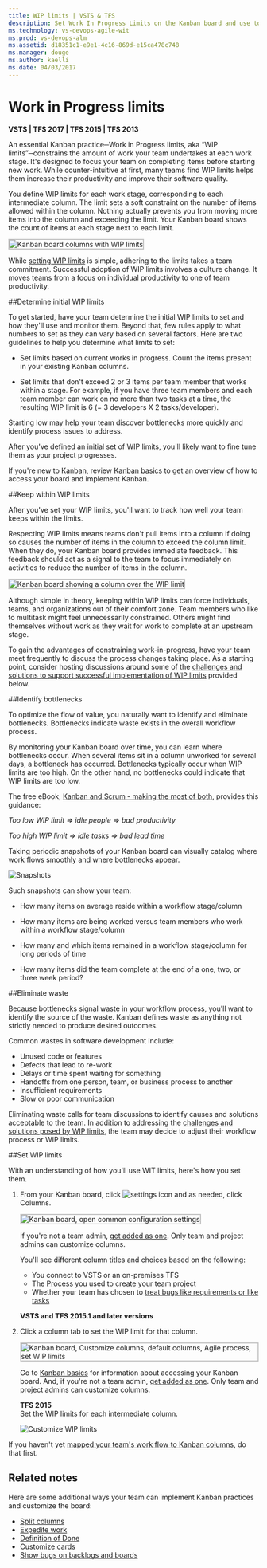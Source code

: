 ```yaml
---
title: WIP limits | VSTS & TFS
description: Set Work In Progress Limits on the Kanban board and use to improve your Kanban process - Visual Studio Team Services (VSTS) and Team Foundation Server (TFS)  
ms.technology: vs-devops-agile-wit
ms.prod: vs-devops-alm
ms.assetid: d18351c1-e9e1-4c16-869d-e15ca478c748
ms.manager: douge
ms.author: kaelli
ms.date: 04/03/2017
---
```



# Work in Progress limits

<b>VSTS | TFS 2017 | TFS 2015 | TFS 2013 </b>

An essential Kanban practice─Work in Progress limits, aka “WIP limits”─constrains the amount of work your team undertakes at each work stage. It's designed to focus your team on completing items before starting new work. While counter-intuitive at first, many teams find WIP limits helps them increase their productivity and improve their software quality.  

You define WIP limits for each work stage, corresponding to each intermediate column. The limit sets a soft constraint on the number of items allowed within the column. Nothing actually prevents you from moving more items into the column and exceeding the limit. Your Kanban board shows the count of items at each stage next to each limit.

<img src="_img/WIP_1.png" alt="Kanban board columns with WIP limits" style="border: 2px solid #C3C3C3;" /> 

While [setting WIP limits](#Set) is simple, adhering to the limits takes a team commitment. Successful adoption of WIP limits involves a culture change. It moves teams from a focus on individual productivity to one of team productivity. 


<a id="Initial WIP" />

##Determine initial WIP limits

To get started, have your team determine the initial WIP limits to set and how they'll use and monitor them. Beyond that, few rules apply to what numbers to set as they can vary based on several factors. Here are two guidelines to help you determine what limits to set:

* Set limits based on current works in progress. Count the items present in your existing Kanban columns.

* Set limits that don't exceed 2 or 3 items per team member that works within a stage. For example, if you have three team members and each team member can work on no more than two tasks at a time, the resulting WIP limit is 6 (= 3 developers X 2 tasks/developer).

Starting low may help your team discover bottlenecks more quickly and identify process issues to address.

After you've defined an initial set of WIP limits, you'll likely want to fine tune them as your project progresses.

If you're new to Kanban, review [Kanban basics](kanban-basics.md) to get an overview of how to access your board and implement Kanban.


<a id="Keep within WIP" />

##Keep within WIP limits

After you've set your WIP limits, you'll want to track how well your team keeps within the limits. 

Respecting WIP limits means teams don't pull items into a column if doing so causes the number of items in the column to exceed the column limit. When they do, your Kanban board provides immediate feedback. This feedback should act as a signal to the team to focus immediately on activities to reduce the number of items in the column.

<img src="_img/WIP_2.png" alt="Kanban board showing a column over the WIP limit" style="border: 2px solid #C3C3C3;" /> 

Although simple in theory, keeping within WIP limits can force individuals, teams, and organizations out of their comfort zone. Team members who like to multitask might feel unnecessarily constrained. Others might find themselves without work as they wait for work to complete at an upstream stage. 

To gain the advantages of constraining work-in-progress, have your team meet frequently to discuss the process changes taking place. As a starting point, consider hosting discussions around some of the [challenges and solutions to support successful implementation of WIP limits](best-practices-kanban.md#practices) provided below.


<a id="Keep within WIP" />

##Identify bottlenecks

To optimize the flow of value, you naturally want to identify and eliminate bottlenecks. Bottlenecks indicate waste exists in the overall workflow process. 

By monitoring your Kanban board over time, you can learn where bottlenecks occur. When several items sit in a column unworked for several days, a bottleneck has occurred. Bottlenecks typically occur when WIP limits are too high. On the other hand, no bottlenecks could indicate that WIP limits are too low. 

The free eBook, [Kanban and Scrum - making the most of both](http://www.infoq.com/minibooks/kanban-scrum-minibook), provides this guidance:

*Too low WIP limit => idle people => bad productivity*

*Too high WIP limit => idle tasks => bad lead time* 

Taking periodic snapshots of your Kanban board can visually catalog where work flows smoothly and where bottlenecks appear.

![Snapshots](_img/WIP_3.png)

Such snapshots can show your team:

* How many items on average reside within a workflow stage/column

* How many items are being worked versus team members who work within a workflow stage/column

* How many and which items remained in a workflow stage/column for long periods of time

* How many items did the team complete at the end of a one, two, or three week period?


<a id="Eliminate waste" />

##Eliminate waste

Because bottlenecks signal waste in your workflow process, you'll want to identify the source of the waste. Kanban defines waste as anything not strictly needed to produce desired outcomes.

Common wastes in software development include:

* Unused code or features
* Defects that lead to re-work
* Delays or time spent waiting for something
* Handoffs from one person, team, or business process to another
* Insufficient requirements
* Slow or poor communication

Eliminating waste calls for team discussions to identify causes and solutions acceptable to the team. In addition to addressing the [challenges and solutions posed by WIP limits](best-practices-kanban.md#practices), the team may decide to adjust their workflow process or WIP limits. 


<a id="Set" />

##Set WIP limits

With an understanding of how you'll use WIT limits, here's how you set them.  
1. From your Kanban board, click ![settings icon](../_img/icons/team-settings-gear-icon.png) and as needed, click Columns.  

	<img src="../customize/_img/kanban-card-customize-open-settings.png" alt="Kanban board, open common configuration settings" style="border: 2px solid #C3C3C3;" />
	
	If you're not a team admin, [get added as one](../scale/add-team-administrator.md). Only team and project admins can customize columns.

	You'll see different column titles and choices based on the following:
	
	- You connect to VSTS or an on-premises TFS
	- The [Process](../guidance/choose-process.md) you used to create your team project  
	- Whether your team has chosen to [treat bugs like requirements or like tasks](../customize/show-bugs-on-backlog.md)  

	**VSTS and TFS 2015.1 and later versions**  
2. Click a column tab to set the WIP limit for that column.  

	<img src="_img/wip-columns-settings.png" alt="Kanban board, Customize columns, default columns, Agile process, set WIP limits" style="border: 2px solid #C3C3C3;" /> 

	Go to [Kanban basics](kanban-basics.md) for information about accessing your Kanban board. And, if you're not a team admin, [get added as one](../scale/add-team-administrator.md). Only team and project admins can customize columns.  

	**TFS 2015**   
	Set the WIP limits for each intermediate column.  

	![Customize WIP limits](_img/WIP_5.png)  

If you haven't yet [mapped your team's work flow to Kanban columns](add-columns.md), do that first. 


<a id="Related notes" />

## Related notes

Here are some additional ways your team can implement Kanban practices and customize the board:

* [Split columns](split-columns.md)  
* [Expedite work](expedite-work.md)  
* [Definition of Done](definition-of-done.md)  
* [Customize cards](../customize/customize-cards.md)  
* [Show bugs on backlogs and boards](../customize/show-bugs-on-backlog.md)  


<!---
>[!NOTE]  
><b>Feature availability: </b>If you connect to VSTS, you can [add and configure the Cumulative Flow Diagram (CFD) widget to a team dashboard](../../report/guidance/cumulative-flow.md).  

--> 
